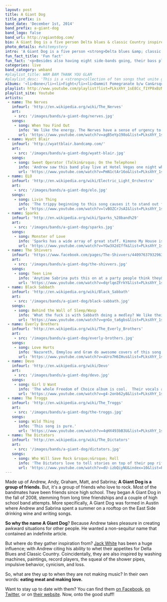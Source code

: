 ```yaml
---
layout: post
title: A Giant Dog
title_prefix: is
band_date: 'December 1st, 2014'
band_prefix: a-giant-dog
band_logo: false
band_url: http://agiantdog.com/
bio: A Giant Dog is a five person Delta blues & classic Country inspired rock band hailing from Austin, Texas.
photo_details: #whitemystery
intro: 'A Giant Dog is a five person <strong>Delta blues &amp; classic Country</strong> inspired rock band hailing from Austin, Texas.'
fun_fact_title: 'Fun fact'
fun_fact: '<p>Besides also having eight side-bands going, their bass player, Graham Low, is a Civil War Re-enactor.</p>'
categories: live
band_category: wmband
#playlist_title: WAM BAM THANK YOU GLAM
#playlist_desc: 'This is a <strong>collection of ten songs that unite glitter and gusto</strong>. Starting with the vintage originals, like T. Rex and Sweet, to modern day rock &rsquo;n&rsquo; roll aliens, like Sam Flax and The Dandy Warhols, this playlist include tracks for White Mystery&rsquo;s performance opening the David Bowie exhibit on Tuesday, September 23, 2014 at the Museum of Contemporary Art.'
albums: '<li>Bone</li><li>Fight</li><li>Dammit Pomegranate b​/​w Can&rsquo;t Complain (EP)</li><li>House (EP)</li>'
playlist: http://www.youtube.com/playlist?list=PLksXhY_1sE8Cc_f1YP8xBzNanSxvpLCxq
playlist_site: Youtube
artists:
 - name: The Nerves
   infourl: 'http://en.wikipedia.org/wiki/The_Nerves'
   art:
    - src: '/images/bands/a-giant-dog/nerves.jpg'
   songs: 
    - song: When You Find Out
      info: 'We like the energy. The Nerves have a sense of urgency to their music and know how to give rock and roll a tropical twist.'
      url: 'https://www.youtube.com/watch?v=agB5eYp198o&list=PLksXhY_1sE8Cc_f1YP8xBzNanSxvpLCxq&index=1'
 - name: Wyatt Blair
   infourl: 'http://wyattblair.bandcamp.com/'
   art:
    - src: '/images/bands/a-giant-dog/wyatt-blair.jpg'
   songs: 
    - song: Sweet Operator (Talkin&rsquo; On the Telephone)
      info: 'Andrew saw this band play live at Hotel Vegas one night while he was working the door. He puts on this song a lot when he&rsquo;s drunk. It&rsquo;s like Sade banged Wreckless Eric.'
      url: 'https://www.youtube.com/watch?v=PmN1ctAr16o&list=PLksXhY_1sE8Cc_f1YP8xBzNanSxvpLCxq&index=2'
 - name: ELO
   infourl: 'http://en.wikipedia.org/wiki/Electric_Light_Orchestra'
   art:
    - src: '/images/bands/a-giant-dog/elo.jpg'
   songs: 
    - song: Livin Thing
      info: 'The trippy beginning to this song causes it to stand out from the rest, but we love anything ELO. Their attention to detail is inspiring.'
      url: 'https://www.youtube.com/watch?v=lvBOZCrJsAI&list=PLksXhY_1sE8Cc_f1YP8xBzNanSxvpLCxq&index=3'
 - name: Sparks
   infourl: 'http://en.wikipedia.org/wiki/Sparks_%28band%29'
   art:
    - src: '/images/bands/a-giant-dog/sparks.jpg'
   songs: 
    - song: Monster of Love
      info: 'Sparks has a wide array of great stuff. Kimono My House is their best album but this song is off Angst in My Pants.  Monster of Love has an awesome vocal breakdown at the end. The childlike profundity strikes our jarred coming-of-age sensibilities.'
      url: 'https://www.youtube.com/watch?v=YGw3X2dIffk&list=PLksXhY_1sE8Cc_f1YP8xBzNanSxvpLCxq&index=4'
 - name: The Shivvers
   infourl: 'https://www.facebook.com/pages/The-Shivvers/440976379329631'
   art:
    - src: '/images/bands/a-giant-dog/the-shivvers.jpg'
   songs: 
    - song: Teen Line
      info: 'Anytime Sabrina puts this on at a party people think they&rsquo;re Blondie but they&rsquo;re not! This is an under the radar punk band from Minneapolis in the late 70&rsquo;s-early 80&rsquo;s.  The lead singer was in high school when the band started. She bangs piano and has the sexiest voice.'
      url: 'https://www.youtube.com/watch?v=dqrlqeZFrkY&list=PLksXhY_1sE8Cc_f1YP8xBzNanSxvpLCxq&index=5'
 - name: Black Sabbath
   infourl: 'http://en.wikipedia.org/wiki/Black_Sabbath'
   art:
    - src: '/images/bands/a-giant-dog/black-sabbath.jpg'
   songs: 
    - song: Behind the Wall of Sleep/Wasp
      info: 'What the fuck is with Sabbath doing a medley? We like their sense of drama and the points when the music sounds almost classical.'
      url: 'https://www.youtube.com/watch?v=gnGo_ta6gbs&list=PLksXhY_1sE8Cc_f1YP8xBzNanSxvpLCxq&index=6'
 - name: Everly Brothers
   infourl: 'http://en.wikipedia.org/wiki/The_Everly_Brothers'
   art:
    - src: '/images/bands/a-giant-dog/everly-brothers.jpg'
   songs: 
    - song: Love Hurts
      info: 'Nazareth, Emmylou and Gram do awesome covers of this song.  The melody is breathtaking. Andrew and Sabrina are conducting a study on their style of harmonizing.'
      url: 'https://www.youtube.com/watch?v=aUro7H6IHus&list=PLksXhY_1sE8Cc_f1YP8xBzNanSxvpLCxq&index=7'
 - name: Devo
   infourl: 'http://en.wikipedia.org/wiki/Devo'
   art:
    - src: '/images/bands/a-giant-dog/devo.jpg'
   songs: 
    - song: Girl U Want
      info: 'The whole Freedom of Choice album is cool.  Their vocals and lyrics and energy are crazy and exciting.'
      url: 'https://www.youtube.com/watch?v=g4-2onb62y8&list=PLksXhY_1sE8Cc_f1YP8xBzNanSxvpLCxq&index=8'
 - name: The Troggs
   infourl: 'http://en.wikipedia.org/wiki/The_Troggs'
   art:
    - src: '/images/bands/a-giant-dog/the-troggs.jpg'
   songs: 
    - song: Wild Thing
      info: 'This song is pure.'
      url: 'https://www.youtube.com/watch?v=4qHX493bB3U&list=PLksXhY_1sE8Cc_f1YP8xBzNanSxvpLCxq&index=9'
 - name: The Dictators
   infourl: 'http://en.wikipedia.org/wiki/The_Dictators'
   art:
    - src: '/images/bands/a-giant-dog/dictators.jpg'
   songs: 
    - song: Who Will Save Rock &rsquo;n&rsquo; Roll
      info: 'The Dictators love to tell stories on top of their pop riffs.  This song is mean and funny at the same time.'
      url: 'https://www.youtube.com/watch?v=dU-izbQiyNU&index=10&list=PLksXhY_1sE8Cc_f1YP8xBzNanSxvpLCxq'
---
```


Made up of Andrew, Andy, Graham, Matt, and Sabrina; **A Giant Dog is a group of friends.** But, it's a group of friends who love to rock. Most of the bandmates have been friends since high school. They began A Giant Dog in the fall of 2008, stemming from long time friendships and a couple of high school band attempts. More specifically, A Giant Dog was formed in Austin where Andrew and Sabrina spent a summer on a rooftop on the East Side drinking wine and writing songs.

**So why the name A Giant Dog**? Because Andrew takes pleasure in creating awkward situations for other people. He wanted a non-sequitur name that contained an indefinite article.

But where do they gather inspiration from? <a href="http://en.wikipedia.org/wiki/Jack_White" target="_blank">Jack White</a> has been a huge influence; with Andrew citing his ability to whet their appetites for Delta Blues and Classic Country. Coincidentally, they are also inspired by washing machines, paintings, record players, the squeal of the shower pipes, impulsive behavior, cynicism, and loss.

So, what are they up to when they are not making music? In their own words: **eating meat and making love.**

Want to stay up to date with them? You can find them
<a href="https://www.facebook.com/agiantdog" target="_blank">on Facebook</a>, <a href="https://twitter.com/agiantdog" target="_blank">on Twitter</a>, or on <a href="http://www.whitemystery.com" target="_blank">their website</a>. Now, onto the good stuff!